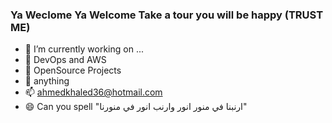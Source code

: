 ### Ya Weclome Ya Welcome Take a tour you will be happy (TRUST ME)
- 🔭 I’m currently working on ...
- 🌱 DevOps and AWS
- 👯 OpenSource Projects
- 💬 anything
- 📫 ahmedkhaled36@hotmail.com
- 😄 Can you spell "ارنبنا في منور انور وارنب انور في منورنا"  
